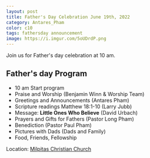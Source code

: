 ```yaml
---
layout: post
title: Father's Day Celebration June 19th, 2022
category: Antares_Pham
color: c10
tags: fathersday announcement
image: https://i.imgur.com/5oUDrdP.png
---
```

Join us for Father's day celebration at 10 am.
<!--more-->
## Father's day Program

- 10 am Start program
- Praise and Worship (Benjamin Winn & Worship Team)
- Greetings and Announcements (Antares Pham)
- Scripture readings Matthew 18:1-10 (Larry Jubb)
- Message: **Little Ones Who Believe** (David Urbach)
- Prayers and Gifts for Fathers (Pastor Long Pham)
- Benediction (Pastor Paul Pham)
- Pictures with Dads (Dads and Family)
- Food, Friends, Fellowship

Location: [Milpitas Christian Church]

[Milpitas Christian Church]: https://goo.gl/maps/B6YeapsEG5Q5uBN7A
